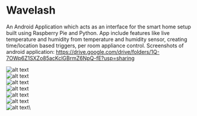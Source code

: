 # Wavelash
An Android Application which acts as an interface for the smart home setup built using Raspberry Pie and Python.
App include features like live temperature and humidity from temperature and humidity sensor, creating time/location based triggers, per room appliance control.
Screenshots of android application: https://drive.google.com/drive/folders/1Q-7OWp6Z1SXZo85acKclGBrmZ6NpQ-fE?usp=sharing

![alt text](https://github.com/wolfdale930/Wavelash/blob/master/Screenshots/home.png)\
![alt text](https://github.com/wolfdale930/Wavelash/blob/master/Screenshots/notification.png)\
![alt text](https://github.com/wolfdale930/Wavelash/blob/master/Screenshots/room.jpg)\
![alt text](https://github.com/wolfdale930/Wavelash/blob/master/Screenshots/scheduler.png)\
![alt text](https://github.com/wolfdale930/Wavelash/blob/master/Screenshots/scheduler1.jpg)\
![alt text](https://github.com/wolfdale930/Wavelash/blob/master/Screenshots/schedulers.png)\
![alt text](https://github.com/wolfdale930/Wavelash/blob/master/Screenshots/voice.png)\
